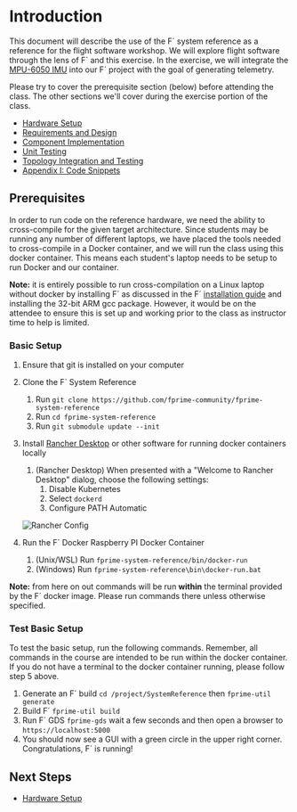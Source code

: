 # Introduction

This document will describe the use of the F´ system reference as a reference for the flight software workshop. We will
explore flight software through the lens of F´ and this exercise. In the exercise, we will integrate the
[MPU-6050 IMU](https://learn.adafruit.com/mpu6050-6-dof-accelerometer-and-gyro) into our F´ project with the goal of
generating telemetry.

Please try to cover the prerequisite section (below) before attending the class. The other sections we'll cover during
the exercise portion of the class.

- [Hardware Setup](./hardware.md)
- [Requirements and Design](./requirements-and-design.md)
- [Component Implementation](./component-implementation.md)
- [Unit Testing](./unit-testing.md)
- [Topology Integration and Testing](./topology-integration.md)
- [Appendix I: Code Snippets](./appendix-1.md)


## Prerequisites

In order to run code on the reference hardware, we need the ability to cross-compile for the given target architecture.
Since students may be running any number of different laptops, we have placed the tools needed to cross-compile in a
Docker container, and we will run the class using this docker container. This means each student's laptop needs to be
setup to run Docker and our container.

**Note:** it is entirely possible to run cross-compilation on a Linux laptop without docker by installing F´ as
discussed in the F´ [installation guide](https://nasa.github.io/fprime/INSTALL.html) and installing the 32-bit ARM gcc
package. However, it would be on the attendee to ensure this is set up and working prior to the class as instructor time
to help is limited.


### Basic Setup

1. Ensure that git is installed on your computer
2. Clone the F´ System Reference
   1. Run `git clone https://github.com/fprime-community/fprime-system-reference`
   2. Run `cd fprime-system-reference`
   3. Run `git submodule update --init`
3. Install [Rancher Desktop](https://rancherdesktop.io/) or other software for running docker containers locally
   1. (Rancher Desktop) When presented with a "Welcome to Rancher Desktop" dialog, choose the following settings:
      1. Disable Kubernetes
      2. Select `dockerd` 
      3. Configure PATH Automatic

   ![Rancher Config](../img/rancher-config.png)
4. Run the F´ Docker Raspberry PI Docker Container
   1. (Unix/WSL) Run `fprime-system-reference/bin/docker-run`
   2. (Windows) Run `fprime-system-reference\bin\docker-run.bat`

**Note:** from here on out commands will be run **within** the terminal provided by the F´ docker image. Please run
commands there unless otherwise specified.

### Test Basic Setup

To test the basic setup, run the following commands. Remember, all commands in the course are intended to be run within
the docker container.  If you do not have a terminal to the docker container running, please follow step 5 above.

1. Generate an F´ build `cd /project/SystemReference` then `fprime-util generate`
2. Build F´ `fprime-util build`
3. Run F´ GDS `fprime-gds` wait a few seconds and then open a browser to `https://localhost:5000`
4. You should now see a GUI with a green circle in the upper right corner.  Congratulations, F´ is running!

## Next Steps
- [Hardware Setup](./hardware.md)
